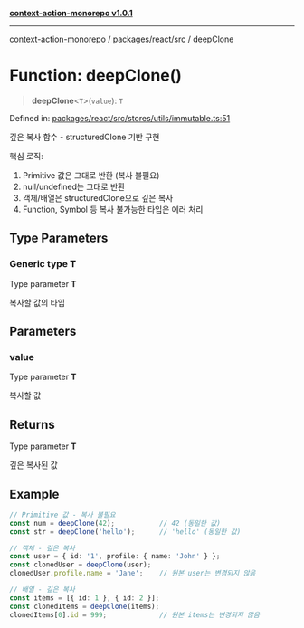 [**context-action-monorepo v1.0.1**](../../../../README.md)

***

[context-action-monorepo](../../../../README.md) / [packages/react/src](../README.md) / deepClone

# Function: deepClone()

> **deepClone**&lt;`T`&gt;(`value`): `T`

Defined in: [packages/react/src/stores/utils/immutable.ts:51](https://github.com/mineclover/context-action/blob/08bf17d6ec1c09cfe0ffb9710189395df90c9772/packages/react/src/stores/utils/immutable.ts#L51)

깊은 복사 함수 - structuredClone 기반 구현

핵심 로직:
1. Primitive 값은 그대로 반환 (복사 불필요)
2. null/undefined는 그대로 반환
3. 객체/배열은 structuredClone으로 깊은 복사
4. Function, Symbol 등 복사 불가능한 타입은 에러 처리

## Type Parameters

### Generic type T

Type parameter **T**

복사할 값의 타입

## Parameters

### value

Type parameter **T**

복사할 값

## Returns

Type parameter **T**

깊은 복사된 값

## Example

```typescript
// Primitive 값 - 복사 불필요
const num = deepClone(42);           // 42 (동일한 값)
const str = deepClone('hello');      // 'hello' (동일한 값)

// 객체 - 깊은 복사
const user = { id: '1', profile: { name: 'John' } };
const clonedUser = deepClone(user);
clonedUser.profile.name = 'Jane';    // 원본 user는 변경되지 않음

// 배열 - 깊은 복사
const items = [{ id: 1 }, { id: 2 }];
const clonedItems = deepClone(items);
clonedItems[0].id = 999;             // 원본 items는 변경되지 않음
```
